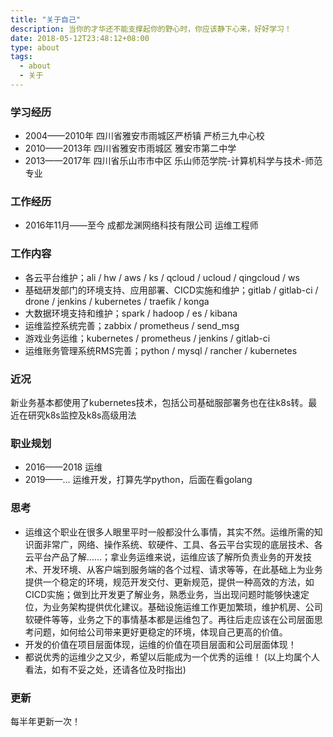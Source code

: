 ```yaml
---
title: "关于自己"
description: 当你的才华还不能支撑起你的野心时，你应该静下心来，好好学习！
date: 2018-05-12T23:48:12+08:00
type: about
tags: 
  - about
  - 关于
---
```

### 学习经历

* 2004——2010年 四川省雅安市雨城区严桥镇 严桥三九中心校
* 2010——2013年 四川省雅安市雨城区 雅安市第二中学
* 2013——2017年 四川省乐山市市中区 乐山师范学院-计算机科学与技术-师范专业

### 工作经历

* 2016年11月——至今 成都龙渊网络科技有限公司 运维工程师

### 工作内容

* 各云平台维护；ali / hw / aws / ks / qcloud / ucloud / qingcloud / ws 
* 基础研发部门的环境支持、应用部署、CICD实施和维护；gitlab / gitlab-ci / drone / jenkins / kubernetes / traefik / konga
* 大数据环境支持和维护；spark / hadoop / es / kibana
* 运维监控系统完善；zabbix / prometheus / send_msg
* 游戏业务运维；kubernetes / prometheus / jenkins / gitlab-ci
* 运维账务管理系统RMS完善；python / mysql / rancher / kubernetes


### 近况
  新业务基本都使用了kubernetes技术，包括公司基础服部署务也在往k8s转。最近在研究k8s监控及k8s高级用法


### 职业规划

* 2016——2018 运维
* 2019——...  运维开发，打算先学python，后面在看golang


### 思考
* 运维这个职业在很多人眼里平时一般都没什么事情，其实不然。运维所需的知识面非常广，网络、操作系统、软硬件、工具、各云平台实现的底层技术、各云平台产品了解……；拿业务运维来说，运维应该了解所负责业务的开发技术、开发环境、从客户端到服务端的各个过程、请求等等，在此基础上为业务提供一个稳定的环境，规范开发交付、更新规范，提供一种高效的方法，如CICD实施；做到比开发更了解业务，熟悉业务，当出现问题时能够快速定位，为业务架构提供优化建议。基础设施运维工作更加繁琐，维护机房、公司软硬件等等，业务之下的事情基本都是运维包了。再往后走应该在公司层面思考问题，如何给公司带来更好更稳定的环境，体现自己更高的价值。
* 开发的价值在项目层面体现，运维的价值在项目层面和公司层面体现！
* 都说优秀的运维少之又少，希望以后能成为一个优秀的运维！
(以上均属个人看法，如有不妥之处，还请各位及时指出)

### 更新
每半年更新一次！
